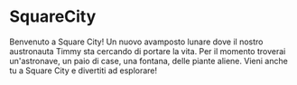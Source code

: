 # SquareCity
Benvenuto a Square City! Un nuovo avamposto lunare dove il nostro austronauta Timmy sta cercando di portare la vita.
Per il momento troverai un'astronave, un paio di case, una fontana, delle piante aliene.
Vieni anche tu a Square City e divertiti ad esplorare!
